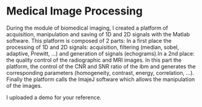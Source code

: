 # Medical Image Processing
During the module of biomedical imaging, I created a platform of acquisition, manipulation and saving of 1D and 2D signals with the Matlab software. This platform is composed of 2 parts: In a first place the processing of 1D and
2D signals: acquisition, filtering (median, sobel, adaptive, Prewitt, ...) and generation of signals (echograms).In a 2nd place: the quality control of the radiographic and MRI images. In this part the platform, the control of the
CNR and SNR ratio of the ibm and generates the corresponding parameters (homogeneity, contrast, energy, correlation, ...). Finally the platform calls the ImajeJ software which allows the manipulation of the images.

I uploaded a demo for your reference.
